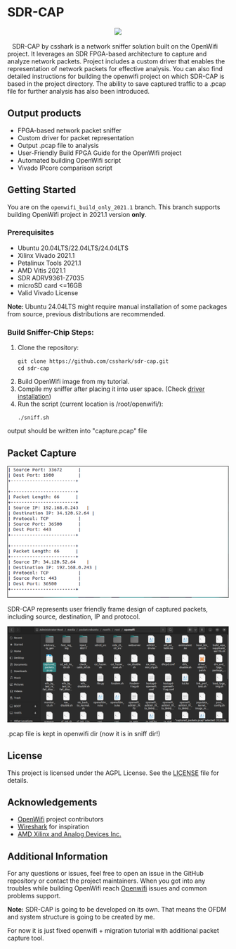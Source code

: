 <h1>SDR-CAP</h1>
<p align="center">
  <img src="https://i.ibb.co/5v97yzm/sdr-cap.jpg" width=300px; heigth=300px;>
</p>
<p> &ensp; SDR-CAP by csshark is a network sniffer solution built on the OpenWifi project. It leverages an SDR FPGA-based architecture to capture and analyze network packets. Project includes a custom driver that enables the representation of network packets for effective analysis. You can also find detailed instructions for building the openwifi project on which SDR-CAP is based in the project directory. The ability to save captured traffic to a .pcap file for further analysis has also been introduced.</p>

<h2>Output products</h2>
<ul>
    <li>FPGA-based network packet sniffer</li>
    <li>Custom driver for packet representation</li>
    <li>Output .pcap file to analysis</li>
    <li>User-Friendly Build FPGA Guide for the OpenWifi project</li>
    <li>Automated building OpenWifi script</li>
    <li>Vivado IPcore comparison script</li>
</ul>

<h2>Getting Started</h2>

<p>You are on the <code>openwifi_build_only_2021.1</code> branch. This branch supports building OpenWifi project in 2021.1 version <b>only</b>.</p>

<h3>Prerequisites</h3>
<ul>
    <li>Ubuntu 20.04LTS/22.04LTS/24.04LTS</li>
    <li>Xilinx Vivado 2021.1</li>
    <li>Petalinux Tools 2021.1</li>
    <li>AMD Vitis 2021.1</li>
    <li>SDR ADRV9361-Z7035</li>
    <li>microSD card <=16GB</li>
    <li>Valid Vivado License</li>
</ul>
<p><b>Note: </b>Ubuntu 24.04LTS might require manual installation of some packages from source, previous distributions are recommended.</p>
      
<h3>Build Sniffer-Chip Steps:</h3>
<ol>
    <li>Clone the repository:
        <pre><code>git clone https://github.com/csshark/sdr-cap.git
cd sdr-cap</code></pre>
      <li>Build OpenWifi image from my tutorial.</li>
      <li>Compile my sniffer after placing it into user space. (Check <a href="/openwifi2023-petalinux/README.md">driver installation</a>)</li>
    </li>
    <li>Run the script (current location is /root/openwifi/):
        <pre><code>./sniff.sh</code></pre>
    </li>
</ol>
<p>output should be written into "capture.pcap" file</p>

<h2>Packet Capture</h2>
<img src="/Screenshots/Sniffer-final.png" alt="Screenshot 2" />
<p>SDR-CAP represents user friendly frame design of captured packets, including source, destination, IP and protocol.</p>
<img src="/Screenshots/pcap.png" alt="Screenshot 3" />
<p>.pcap file is kept in openwifi dir (now it is in sniff dir!)</p>
<h2>License</h2>
<p>This project is licensed under the AGPL License. See the <a href="LICENSE">LICENSE</a> file for details.</p>

<h2>Acknowledgements</h2>
<ul>
    <li><a href="https://github.com/open-sdr/openwifi">OpenWifi</a> project contributors</li>
    <li><a href="https://www.wireshark.org/">Wireshark</a> for inspiration</li>
    <li><a href="https://www.amd.com/en/corporate/xilinx-acquisition.html">AMD Xilinx and Analog Devices Inc.</a></li>
</ul>

<h2>Additional Information</h2>
<p>For any questions or issues, feel free to open an issue in the GitHub repository or contact the project maintainers. When you got into any troubles while building OpenWifi reach <a href="https://github.com/open-sdr/openwifi"/>Openwifi</a> issues and common problems support.</p>
<p><b>Note:</b> SDR-CAP is going to be developed on its own. That means the OFDM and system structure is going to be created by me.</p>
<p>For now it is just fixed openwifi + migration tutorial with additional packet capture tool.</p>
